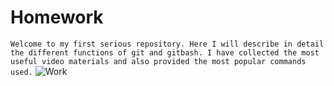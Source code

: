 # Homework
`Welcome to my first serious repository. Here I will describe in detail the different functions of git and gitbash. I have collected the most useful video materials and also provided the most popular commands used.`
![Work](https://img.freepik.com/free-vector/company-employees-planning-task-brainstorming_74855-6316.jpg?w=1380&t=st=1694345343~exp=1694345943~hmac=f31e5e4c14bcad5d293382e27f3e653752691d04e6672b8a44634968b52b8fed)
	